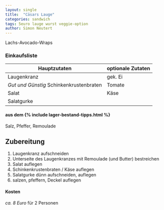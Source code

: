 ```yaml
---
layout: single
title:  "Cäsars Lauge"
categories: sandwich
tags: 5euro lauge wurst veggie-option
author: Simon Neutert
---
```


Lachs-Avocado-Wraps

### Einkaufsliste

| Hauptzutaten | optionale Zutaten |
|---|---|
| Laugenkranz | gek. Ei |
| _Gut und Günstig_ Schinkenkrustenbraten | Tomate |
| Salat | Käse |
| Salatgurke | |

#### aus dem {% include lager-bestand-tipps.html %}

Salz, Pfeffer, Remoulade

## Zubereitung

1. Laugenkranz aufschneiden
2. Unterseite des Laugenkranzes mit Remoulade (und Butter) bestreichen
3. Salat auflegen
4. Schinkenkrustenbraten / Käse auflegen
5. Salatgurke dünn aufschneiden, auflegen
6. salzen, pfeffern, Deckel auflegen

#### Kosten

_ca. 8 Euro_ für 2 Personen

